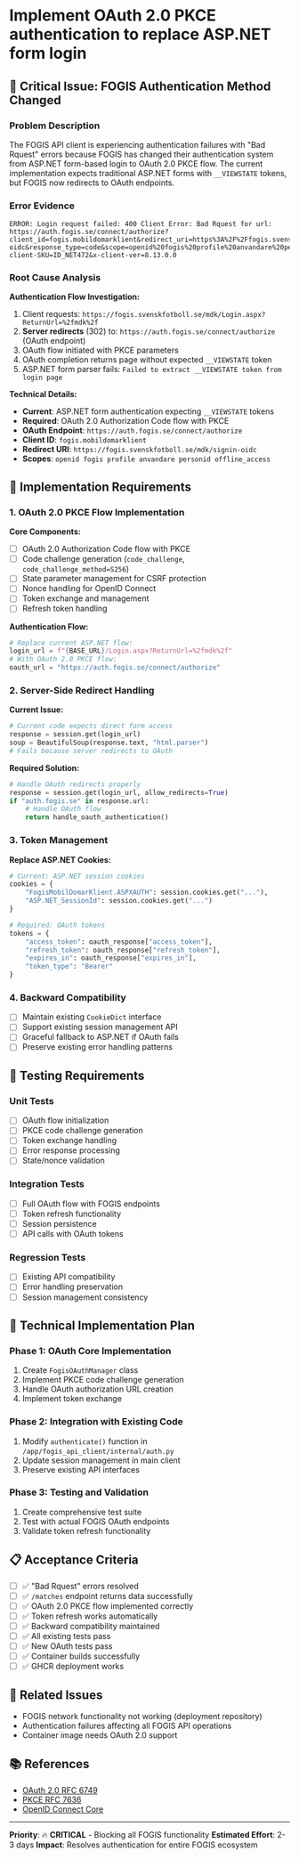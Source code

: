 # Implement OAuth 2.0 PKCE authentication to replace ASP.NET form login

## 🚨 Critical Issue: FOGIS Authentication Method Changed

### **Problem Description**

The FOGIS API client is experiencing authentication failures with "Bad Rquest" errors because FOGIS has changed their authentication system from ASP.NET form-based login to OAuth 2.0 PKCE flow. The current implementation expects traditional ASP.NET forms with `__VIEWSTATE` tokens, but FOGIS now redirects to OAuth endpoints.

### **Error Evidence**

```
ERROR: Login request failed: 400 Client Error: Bad Rquest for url: https://auth.fogis.se/connect/authorize?client_id=fogis.mobildomarklient&redirect_uri=https%3A%2F%2Ffogis.svenskfotboll.se%2Fmdk%2Fsignin-oidc&response_type=code&scope=openid%20fogis%20profile%20anvandare%20personid%20offline_access&code_challenge=...&code_challenge_method=S256&state=...&nonce=...&x-client-SKU=ID_NET472&x-client-ver=8.13.0.0
```

### **Root Cause Analysis**

**Authentication Flow Investigation:**
1. Client requests: `https://fogis.svenskfotboll.se/mdk/Login.aspx?ReturnUrl=%2fmdk%2f`
2. **Server redirects** (302) to: `https://auth.fogis.se/connect/authorize` (OAuth endpoint)
3. OAuth flow initiated with PKCE parameters
4. OAuth completion returns page without expected `__VIEWSTATE` token
5. ASP.NET form parser fails: `Failed to extract __VIEWSTATE token from login page`

**Technical Details:**
- **Current**: ASP.NET form authentication expecting `__VIEWSTATE` tokens
- **Required**: OAuth 2.0 Authorization Code flow with PKCE
- **OAuth Endpoint**: `https://auth.fogis.se/connect/authorize`
- **Client ID**: `fogis.mobildomarklient`
- **Redirect URI**: `https://fogis.svenskfotboll.se/mdk/signin-oidc`
- **Scopes**: `openid fogis profile anvandare personid offline_access`

## 🎯 Implementation Requirements

### **1. OAuth 2.0 PKCE Flow Implementation**

**Core Components:**
- [ ] OAuth 2.0 Authorization Code flow with PKCE
- [ ] Code challenge generation (`code_challenge`, `code_challenge_method=S256`)
- [ ] State parameter management for CSRF protection
- [ ] Nonce handling for OpenID Connect
- [ ] Token exchange and management
- [ ] Refresh token handling

**Authentication Flow:**
```python
# Replace current ASP.NET flow:
login_url = f"{BASE_URL}/Login.aspx?ReturnUrl=%2fmdk%2f"
# With OAuth 2.0 PKCE flow:
oauth_url = "https://auth.fogis.se/connect/authorize"
```

### **2. Server-Side Redirect Handling**

**Current Issue:**
```python
# Current code expects direct form access
response = session.get(login_url)
soup = BeautifulSoup(response.text, "html.parser")
# Fails because server redirects to OAuth
```

**Required Solution:**
```python
# Handle OAuth redirects properly
response = session.get(login_url, allow_redirects=True)
if "auth.fogis.se" in response.url:
    # Handle OAuth flow
    return handle_oauth_authentication()
```

### **3. Token Management**

**Replace ASP.NET Cookies:**
```python
# Current: ASP.NET session cookies
cookies = {
    "FogisMobilDomarKlient.ASPXAUTH": session.cookies.get("..."),
    "ASP.NET_SessionId": session.cookies.get("...")
}

# Required: OAuth tokens
tokens = {
    "access_token": oauth_response["access_token"],
    "refresh_token": oauth_response["refresh_token"],
    "expires_in": oauth_response["expires_in"],
    "token_type": "Bearer"
}
```

### **4. Backward Compatibility**

- [ ] Maintain existing `CookieDict` interface
- [ ] Support existing session management API
- [ ] Graceful fallback to ASP.NET if OAuth fails
- [ ] Preserve existing error handling patterns

## 🧪 Testing Requirements

### **Unit Tests**
- [ ] OAuth flow initialization
- [ ] PKCE code challenge generation
- [ ] Token exchange handling
- [ ] Error response processing
- [ ] State/nonce validation

### **Integration Tests**
- [ ] Full OAuth flow with FOGIS endpoints
- [ ] Token refresh functionality
- [ ] Session persistence
- [ ] API calls with OAuth tokens

### **Regression Tests**
- [ ] Existing API compatibility
- [ ] Error handling preservation
- [ ] Session management consistency

## 🔧 Technical Implementation Plan

### **Phase 1: OAuth Core Implementation**
1. Create `FogisOAuthManager` class
2. Implement PKCE code challenge generation
3. Handle OAuth authorization URL creation
4. Implement token exchange

### **Phase 2: Integration with Existing Code**
1. Modify `authenticate()` function in `/app/fogis_api_client/internal/auth.py`
2. Update session management in main client
3. Preserve existing API interfaces

### **Phase 3: Testing and Validation**
1. Create comprehensive test suite
2. Test with actual FOGIS OAuth endpoints
3. Validate token refresh functionality

## 📋 Acceptance Criteria

- [ ] ✅ "Bad Rquest" errors resolved
- [ ] ✅ `/matches` endpoint returns data successfully
- [ ] ✅ OAuth 2.0 PKCE flow implemented correctly
- [ ] ✅ Token refresh works automatically
- [ ] ✅ Backward compatibility maintained
- [ ] ✅ All existing tests pass
- [ ] ✅ New OAuth tests pass
- [ ] ✅ Container builds successfully
- [ ] ✅ GHCR deployment works

## 🔗 Related Issues

- FOGIS network functionality not working (deployment repository)
- Authentication failures affecting all FOGIS API operations
- Container image needs OAuth 2.0 support

## 📚 References

- [OAuth 2.0 RFC 6749](https://tools.ietf.org/html/rfc6749)
- [PKCE RFC 7636](https://tools.ietf.org/html/rfc7636)
- [OpenID Connect Core](https://openid.net/specs/openid-connect-core-1_0.html)

---

**Priority**: 🔥 **CRITICAL** - Blocking all FOGIS functionality
**Estimated Effort**: 2-3 days
**Impact**: Resolves authentication for entire FOGIS ecosystem
